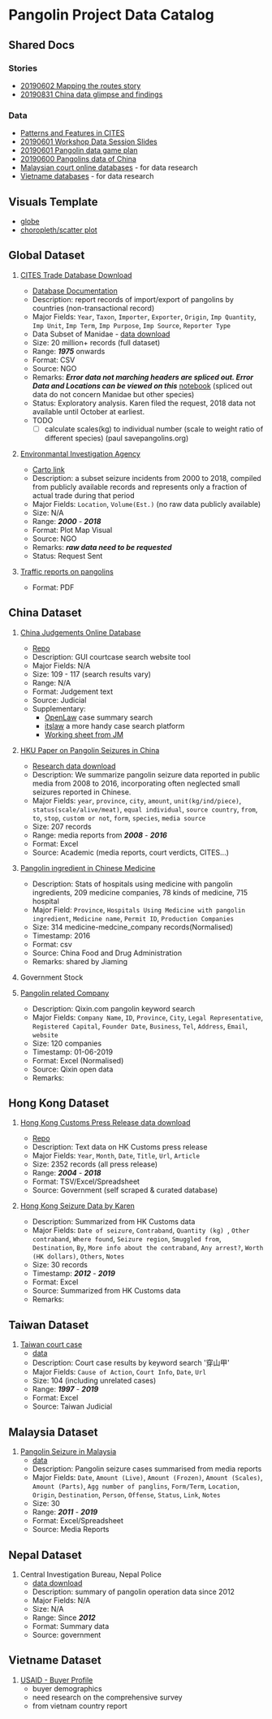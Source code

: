 # Pangolin Project Data Catalog

## Shared Docs
### Stories
 - [20190602 Mapping the routes story](https://docs.google.com/document/d/1Gj6y-f-_dlizGP6nQR4bKfpKGlRds6O6IuUFtLEqKKM/edit)
 - [20190831 China data glimpse and findings](https://docs.google.com/presentation/d/1zRZQpi5qNBeltKUTR-qPAu_li1L6SsxyppbZIrUiqjI/edit?usp=sharing) 

### Data
- [Patterns and Features in CITES](https://docs.google.com/presentation/d/1PGrCWcCy-S8KxtQAuohghaG6A4mMQwjpG8JA29xRstE/edit?usp=sharing)
- [20190601 Workshop Data Session Slides](https://docs.google.com/presentation/d/1wB5cf75hAbNADG9mymg9xkDNMBLuPGhacTZpZqLVsyg/edit?usp=sharing)  
- [20190601 Pangolin data game plan](https://docs.google.com/document/d/166GK6Lsq7-NkxUqYSJ_2Kr46qFX8FZLHY8kBN6DaV5I/edit)
- [20190600 Pangolins data of China](https://docs.google.com/presentation/d/1cn4WpiCWFEn7d4mE2LN5Fhh_O121zUuyiEgqArfL5j0/edit#slide=id.g5b37640d24_0_18)
- [Malaysian court online databases](https://docs.google.com/document/d/1hfFp6oBvOlVUlm0bkr3XVjhhF6p_cHjc-wbgcEO8088/edit) - for data research
- [Vietname databases](https://docs.google.com/document/d/1OlIRVrWh6YmPyxAtV-G03G-aV9Xfdjtopz7ja6MGcRs/edit?usp=sharing) - for data research

## Visuals Template
 - [globe](https://roytangrb.github.io/pangolin/)
 - [choropleth/scatter plot](https://roytangrb.github.io/pangolin/chinamedcomp.html)

## Global Dataset
 1. [CITES Trade Database Download](https://trade.cites.org/) 
     - [Database Documentation](https://trade.cites.org/cites_trade_guidelines/en-CITES_Trade_Database_Guide.pdf )
     - Description: report records of import/export of pangolins by countries (non-transactional record)
     - Major Fields: ```Year```, ```Taxon```, ```Importer```, ```Exporter```, ```Origin```, ```Imp Quantity```, ```Imp Unit```, ```Imp Term```, ```Imp Purpose```, ```Imp Source```, ```Reporter Type```
     - Data Subset of Manidae - [data download](https://github.com/Roytangrb/pangolin/tree/master/CITIES%20Analysis/manidae.csv)
     - Size: 20 million+ records (full dataset)
     - Range: ***1975*** onwards
     - Format: CSV
     - Source: NGO
     - Remarks: ***Error data not marching headers are spliced out. Error Data and Locations can be viewed on this*** [notebook](https://github.com/Roytangrb/pangolin/blob/master/CITES%20Analysis/manidae.ipynb) (spliced out data do not concern Manidae but other species)
     - Status: Exploratory analysis. Karen filed the request, 2018 data not available until October at earliest.
     - TODO
       - [ ] calculate scales(kg) to individual number (scale to weight ratio of different species) (paul savepangolins.org)

  2. [Environmantal Investigation Agency](https://eia-international.org/wildlife/wildlife-trade-maps/illegal-trade-seizures-pangolins/)
     - [Carto link](https://tomaszjohnson.carto.com/builder/5fe400fc-8202-4c65-ac51-48dbcb052f6e/embed)
     - Description: a subset seizure incidents from 2000 to 2018, compiled from publicly available records and represents only a fraction of actual trade during that period
     - Major Fields: ```Location```, ```Volume(Est.)``` (no raw data publicly available)
     - Size: N/A
     - Range: ***2000*** - ***2018***
     - Format: Plot Map Visual
     - Source: NGO
     - Remarks: ***raw data need to be requested***
     - Status: Request Sent

  3. [Traffic reports on pangolins](https://www.traffic.org/publications/search/?q=pangolins)
     - Format: PDF 

## China Dataset
  1. [China Judgements Online Database](http://wenshu.court.gov.cn/)
     - [Repo](https://github.com/Roytangrb/pangolin/tree/master/china/wenshu)
     - Description: GUI courtcase search website tool
     - Major Fields: N/A
     - Size: 109 - 117 (search results vary)
     - Range: N/A
     - Format: Judgement text
     - Source: Judicial
     - Supplementary: 
       - [OpenLaw](http://openlaw.cn/) case summary search
       - [itslaw](https://www.itslaw.com/search?searchMode=judgements&sortType=1&conditions=searchWord%2B%E7%A9%BF%E5%B1%B1%E7%94%B2%2B1%2B%E7%A9%BF%E5%B1%B1%E7%94%B2) a more handy case search platform
       - [Working sheet from JM](https://docs.google.com/spreadsheets/d/1Bbp05Hh_fMfU17PYW_2p0d_Peab9EBmw9gDjdUGRuS0/edit?ts=5d07b09b#gid=0)

  2. [HKU Paper on Pangolin Seizures in China](https://onlinelibrary.wiley.com/doi/full/10.1111/conl.12339)
     - [Research data download](https://onlinelibrary.wiley.com/action/downloadSupplement?doi=10.1111%2Fconl.12339&file=conl12339-sup-0002-tableS1.xlsx)
     - Description: We summarize pangolin seizure data reported in public media from 2008 to 2016, incorporating often neglected small seizures reported in Chinese.
     - Major Fields: ```year```, ```province```, ```city```, ```amount```, ```unit(kg/ind/piece)```, ```status(scale/alive/meat)```, ```equal individual```, ```source country```, ```from```, ```to```, ```stop```, ```custom or not```, ```form```, ```species```, ```media source```
     - Size: 207 records
     - Range: media reports from ***2008*** - ***2016***
     - Format: Excel
     - Source: Academic (media reports, court verdicts, CITES...)

  3. [Pangolin ingredient in Chinese Medicine](https://github.com/Roytangrb/pangolin/blob/master/china/medicine_company_province_union.csv)
     - Description: Stats of hospitals using medicine with pangolin ingredients, 209 medicine companies, 78 kinds of medicine, 715 hospital
     - Major Field: ```Province```, ```Hospitals Using Medicine with pangolin ingredient```, ```Medicine name```, ```Permit ID```, ```Production Companies```
     - Size: 314 medicine-medcine_company records(Normalised)
     - Timestamp: 2016
     - Format: csv
     - Source: China Food and Drug Administration
     - Remarks: shared by Jiaming

  4. Government Stock

  5. [Pangolin related Company](https://github.com/Roytangrb/pangolin/blob/master/china/pangolin-qixin-2019-6-2.xls)
     - Description: Qixin.com pangolin keyword search
     - Major Fields: ```Company Name```, ```ID```, ```Province```, ```City```, ```Legal Representative```, ```Registered Capital```, ```Founder Date```, ```Business```, ```Tel```, ```Address```, ```Email```, ```website```
     - Size: 120 companies
     - Timestamp: 01-06-2019
     - Format: Excel (Normalised)
     - Source: Qixin open data
     - Remarks:

## Hong Kong Dataset
 1. [Hong Kong Customs Press Release data download](https://docs.google.com/spreadsheets/d/1IjPrjt--8NIioltO7pHv4X_5W4wmj48C_HzzWJL4lHg/edit#gid=69729802)
     - [Repo](https://github.com/Roytangrb/pangolin/tree/master/hkcustomdata)
     - Description: Text data on HK Customs press release
     - Major Fields: ```Year```, ```Month```, ```Date```, ```Title```, ```Url```, ```Article```
     - Size: 2352 records (all press release)
     - Range: ***2004*** - ***2018***
     - Format: TSV/Excel/Spreadsheet
     - Source: Government (self scraped & curated database)

  2. [Hong Kong Seizure Data by Karen](https://docs.google.com/spreadsheets/d/1LpIQD6fAAUldpZJg4o-HTnnWPWZxo_NZTZW7Zh-6t9w/edit?usp=sharing)
     - Description: Summarized from HK Customs data
     - Major Fields: ```Date of seizure```, ```Contraband```, ```Quantity (kg) ```, ```Other contraband```, ```Where found```, ```Seizure region```, ```Smuggled from```, ```Destination```, ```By```, ```More info about the contraband```, ```Any arrest?```, ```Worth (HK dollars)```, ```Others```, ```Notes```
     - Size: 30 records
     - Timestamp: ***2012*** - ***2019***
     - Format: Excel 
     - Source: Summarized from HK Customs data
     - Remarks:

## Taiwan Dataset
 1. [Taiwan court case](https://law.judicial.gov.tw/FJUD/default.aspx)
     - [data](https://github.com/Roytangrb/pangolin/tree/master/taiwan)
     - Description: Court case results by keyword search '穿山甲'
     - Major Fields: ```Cause of Action```, ```Court Info```, ```Date```, ```Url```
     - Size: 104 (including unrelated cases)
     - Range: ***1997*** - ***2019***
     - Format: Excel
     - Source: Taiwan Judicial

## Malaysia Dataset
 1. [Pangolin Seizure in Malaysia](https://docs.google.com/spreadsheets/d/1Im0sLEv3zeFeTQ15TWW74nhmqyqGAGNecLhDqygYm-w/edit?usp=sharing)
     - [data](https://docs.google.com/spreadsheets/d/1Im0sLEv3zeFeTQ15TWW74nhmqyqGAGNecLhDqygYm-w/edit?usp=sharing)
     - Description: Pangolin seizure cases summarised from media reports
     - Major Fields: ```Date```, ```Amount (Live)```, ```Amount (Frozen)```, ```Amount (Scales)```, ```Amount (Parts)```, ```Agg number of panglins```, ```Form/Term```, ```Location```, ```Origin```, ```Destination```, ```Person```, ```Offense```, ```Status```, ```Link```, ```Notes```
     - Size: 30
     - Range: ***2011*** - ***2019***
     - Format: Excel/Spreadsheet
     - Source: Media Reports

## Nepal Dataset
 1. Central Investigation Bureau, Nepal Police
     - [data download](https://github.com/Roytangrb/pangolin/tree/master/nepal)
     - Description: summary of pangolin operation data since 2012
     - Major Fields: N/A
     - Size: N/A
     - Range: Since ***2012***
     - Format: Summary data
     - Source: government

## Vietname Dataset
 1. [USAID - Buyer Profile](https://www.usaidwildlifeasia.org/resources/reports)
     - buyer demographics
     - need research on the comprehensive survey
     - from vietnam country report